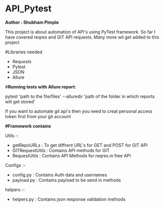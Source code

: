 # API_Pytest
**Author : Shubham Pimple**

This project is about automation of API's using PyTest framework. So far I have covered reqres and GIT API requests.
Many more wil get added to this project

#Libraries needed
- Requests
- Pytest
- JSON
- Allure

#**Running tests with Allure report:**

pytest 'path to the file/files' --alluredir 'path of the folder in which reports will get stored' 

If you want to automate git api's then you need to creat personal access token first from your git account


**#Framework contains**

Utils :- 
- getRepoURLs : To get diffrent URL's for GET and POST for GIT API
- GITRequestUtils : Contains API methods for GIT
- RequestUtils : Contains API Methods for reqres.in free API

Configs :- 
- config.py : Contains Auth data and usernames
- payload.py : Contains payload to be send in methods

helpers :- 
- helpers.py : Contains json response validation methods



